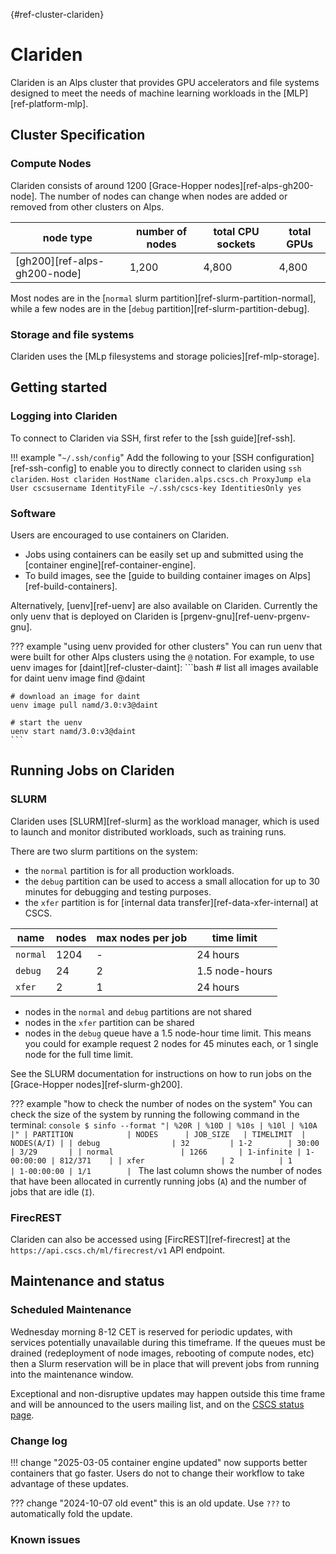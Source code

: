 [](){#ref-cluster-clariden}
# Clariden

Clariden is an Alps cluster that provides GPU accelerators and file systems designed to meet the needs of machine learning workloads in the [MLP][ref-platform-mlp].

## Cluster Specification

### Compute Nodes

Clariden consists of around 1200 [Grace-Hopper nodes][ref-alps-gh200-node].
The number of nodes can change when nodes are added or removed from other clusters on Alps.

| node type | number of nodes | total CPU sockets | total GPUs |
|-----------|--------| ----------------- | ---------- |
| [gh200][ref-alps-gh200-node] | 1,200 | 4,800 | 4,800 |

Most nodes are in the [`normal` slurm partition][ref-slurm-partition-normal], while a few nodes are in the [`debug` partition][ref-slurm-partition-debug].

### Storage and file systems

Clariden uses the [MLp filesystems and storage policies][ref-mlp-storage].

## Getting started

### Logging into Clariden

To connect to Clariden via SSH, first refer to the [ssh guide][ref-ssh].

!!! example "`~/.ssh/config`"
    Add the following to your [SSH configuration][ref-ssh-config] to enable you to directly connect to clariden using `ssh clariden`.
    ```
    Host clariden
        HostName clariden.alps.cscs.ch
        ProxyJump ela
        User cscsusername
        IdentityFile ~/.ssh/cscs-key
        IdentitiesOnly yes
    ```
### Software

Users are encouraged to use containers on Clariden.

* Jobs using containers can be easily set up and submitted using the [container engine][ref-container-engine].
* To build images, see the [guide to building container images on Alps][ref-build-containers].

Alternatively, [uenv][ref-uenv] are also available on Clariden. Currently the only uenv that is deployed on Clariden is [prgenv-gnu][ref-uenv-prgenv-gnu].

??? example "using uenv provided for other clusters"
    You can run uenv that were built for other Alps clusters using the `@` notation.
    For example, to use uenv images for [daint][ref-cluster-daint]:
    ```bash
    # list all images available for daint
    uenv image find @daint

    # download an image for daint
    uenv image pull namd/3.0:v3@daint

    # start the uenv
    uenv start namd/3.0:v3@daint
    ```

## Running Jobs on Clariden

### SLURM

Clariden uses [SLURM][ref-slurm] as the workload manager, which is used to launch and monitor distributed workloads, such as training runs.

There are two slurm partitions on the system:

* the `normal` partition is for all production workloads.
* the `debug` partition can be used to access a small allocation for up to 30 minutes for debugging and testing purposes.
* the `xfer` partition is for [internal data transfer][ref-data-xfer-internal] at CSCS.

| name | nodes  | max nodes per job | time limit |
| --   | --     | --                | -- |
| `normal` | 1204       | -    | 24 hours |
| `debug`  | 24         | 2    | 1.5 node-hours |
| `xfer`   | 2          | 1    | 24 hours |

* nodes in the `normal` and `debug` partitions are not shared
* nodes in the `xfer` partition can be shared
* nodes in the `debug` queue have a 1.5 node-hour time limit. This means you could for example request 2 nodes for 45 minutes each, or 1 single node for the full time limit.

See the SLURM documentation for instructions on how to run jobs on the [Grace-Hopper nodes][ref-slurm-gh200].

??? example "how to check the number of nodes on the system"
    You can check the size of the system by running the following command in the terminal:
    ```console
    $ sinfo --format "| %20R | %10D | %10s | %10l | %10A |"
    | PARTITION            | NODES      | JOB_SIZE   | TIMELIMIT  | NODES(A/I) |
    | debug                | 32         | 1-2        | 30:00      | 3/29       |
    | normal               | 1266       | 1-infinite | 1-00:00:00 | 812/371    |
    | xfer                 | 2          | 1          | 1-00:00:00 | 1/1        |
    ```
    The last column shows the number of nodes that have been allocated in currently running jobs (`A`) and the number of jobs that are idle (`I`).

### FirecREST

Clariden can also be accessed using [FircREST][ref-firecrest] at the `https://api.cscs.ch/ml/firecrest/v1` API endpoint.

## Maintenance and status

### Scheduled Maintenance

Wednesday morning 8-12 CET is reserved for periodic updates, with services potentially unavailable during this timeframe. If the queues must be drained (redeployment of node images, rebooting of compute nodes, etc) then a Slurm reservation will be in place that will prevent jobs from running into the maintenance window. 

Exceptional and non-disruptive updates may happen outside this time frame and will be announced to the users mailing list, and on the [CSCS status page](https://status.cscs.ch).

### Change log

!!! change "2025-03-05 container engine updated"
    now supports better containers that go faster. Users do not to change their workflow to take advantage of these updates.

??? change "2024-10-07 old event"
    this is an old update. Use `???` to automatically fold the update.

### Known issues

